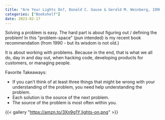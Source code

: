 ```yaml
---
title: "Are Your Lights On?, Donald C. Gause & Gerald M. Weinberg, 1990"
categories: ["Bookshelf"]
date: 2023-02-17
---
```


Solving a problem is easy. The hard part is about figuring out / defining the problem!
In this "problem-space" (pun intended) is my recent book recommendation (from 1990 - but its wisdom is not old.)

It is about working with problems. Because in the end, that is what we all do, day in and day out, when hacking code, developing products for customers, or managing people.

Favorite Takeaways:

- If you can't think of at least three things that might be wrong with your understanding of the problem, you need help understanding the problem.
- Each solution is the source of the next problem.
- The source of the problem is most often within you.

{{< gallery "https://amzn.to/3Xn9g1Y,lights-on.png" >}}
